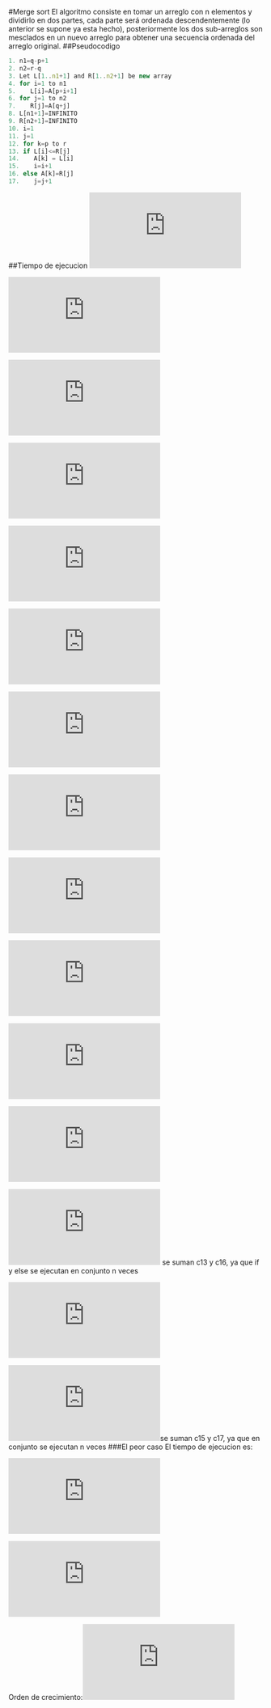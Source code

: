 #Merge sort
El algoritmo consiste en tomar un arreglo con n elementos y dividirlo en dos partes, cada parte será ordenada descendentemente (lo anterior se supone ya esta hecho), posteriormente los dos sub-arreglos son mesclados en un nuevo arreglo para obtener una secuencia ordenada del arreglo original.
##Pseudocodigo
```javascript
1. n1=q-p+1
2. n2=r-q
3. Let L[1..n1+1] and R[1..n2+1] be new array
4. for i=1 to n1
5.    L[i]=A[p+i+1]
6. for j=1 to n2
7.    R[j]=A[q+j]
8. L[n1+1]=INFINITO
9. R[n2+1]=INFINITO
10. i=1
11. j=1
12. for k=p to r
13. if L[i]<=R[j]
14.    A[k] = L[i]
15.    i=i+1
16. else A[k]=R[j]
17.    j=j+1
```
##Tiempo de ejecucion
![algo](http://latex.codecogs.com/png.latex?c_%7B1%7D%281%29)

![algo](http://latex.codecogs.com/png.latex?c_%7B2%7D%281%29)

![algo](http://latex.codecogs.com/png.latex?c_%7B3%7D%281%29)

![algo](http://latex.codecogs.com/gif.latex?c_%7B4%7D%28%28n/2%29&plus;1%29)

![algo](http://latex.codecogs.com/png.latex?c_%7B5%7D%28n/2%29)

![algo](http://latex.codecogs.com/gif.latex?c_%7B6%7D%28%28n/2%29&plus;1%29)

![algo](http://latex.codecogs.com/png.latex?c_%7B7%7D%28n/2%29)

![algo](http://latex.codecogs.com/png.latex?c_%7B8%7D%281%29)

![algo](http://latex.codecogs.com/png.latex?c_%7B9%7D%281%29)

![algo](http://latex.codecogs.com/png.latex?c_%7B10%7D%281%29)

![algo](http://latex.codecogs.com/png.latex?c_%7B11%7D%281%29)

![algo](http://latex.codecogs.com/png.latex?c_%7B12%7D%28n&plus;1%29)

![algo](http://latex.codecogs.com/png.latex?c_%7B13%7D%28n%29) se suman c13 y c16, ya que if y else se ejecutan en conjunto n veces

![algo](http://latex.codecogs.com/png.latex?c_%7B14%7D%28n%29)

![algo](http://latex.codecogs.com/png.latex?c_%7B15%7D%28n%29)se suman c15 y c17, ya que en conjunto se ejecutan n veces
###El peor caso
El tiempo de ejecucion es:

![algo](http://latex.codecogs.com/gif.latex?T%28n%29%3Dc_%7B1%7D&plus;c_%7B2%7D&plus;c_%7B3%7D&plus;c_%7B4%7D%28%28n/2%29&plus;1%29&plus;c_%7B5%7D%28n/2%29&plus;c_%7B6%7D%28%28n/2%29&plus;1%29&plus;c_%7B7%7D%28n/2%29&plus;c_%7B8%7D&plus;c_%7B9%7D&plus;c_%7B10%7D&plus;c_%7B11%7D&plus;c_%7B12%7D%28n&plus;1%29&plus;c_%7B13%7D%28n%29&plus;c_%7B14%7D%28n%29&plus;c_%7B15%7D%28n%29)

![algo](http://latex.codecogs.com/gif.latex?%3D%28c_%7B1%7D&plus;c_%7B2%7D&plus;c_%7B3%7D&plus;c_%7B4%7D&plus;c_%7B6%7D&plus;c_%7B8%7D&plus;c_%7B9%7D&plus;c_%7B10%7D&plus;c_%7B11%7D&plus;c_%7B12%7D%29&plus;%28%5Cfrac%7Bc_%7B4%7D%7D%7B2%7D&plus;%5Cfrac%7Bc_%7B5%7D%7D%7B2%7D&plus;%5Cfrac%7Bc_%7B6%7D%7D%7B2%7D&plus;%5Cfrac%7Bc_%7B7%7D%7D%7B2%7D&plus;c_%7B12%7D&plus;c_%7B13%7D&plus;c_%7B14%7D&plus;c_%7B15%7D%29n)

Orden de crecimiento:![algo](http://latex.codecogs.com/png.latex?O%28n%29)